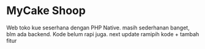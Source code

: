 # MyCake Shoop

Web toko kue seserhana dengan PHP Native. masih sederhanan banget, blm ada backend.
Kode belum rapi juga. next update ramipih kode + tambah fitur
